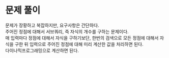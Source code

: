 # 문제 풀이
문제가 장황하고 복잡하지만, 요구사항은 간단하다.    
주어진 정점에 대해서 서브쿼리, 즉 자식의 개수를 구하는 문제이다.   
매 입력마다 정점에 대해서 자식을 구하기보단, 한번의 검색으로 모든 정점에 대해서 자식을 구한 뒤
입력으로 주어진 정점에 대해 미리 계산한 값을 처리하면 된다.   
다이나믹프로그래밍으로 계산하면 된다.